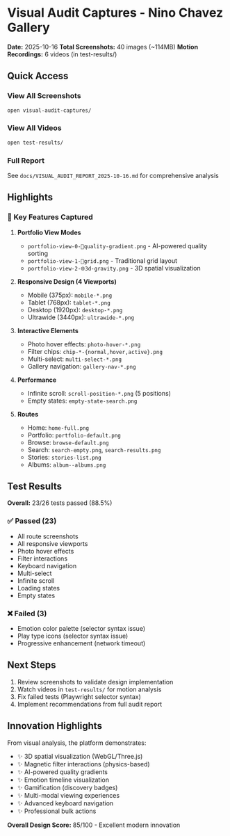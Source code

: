 # Visual Audit Captures - Nino Chavez Gallery

**Date:** 2025-10-16
**Total Screenshots:** 40 images (~114MB)
**Motion Recordings:** 6 videos (in test-results/)

## Quick Access

### View All Screenshots
```bash
open visual-audit-captures/
```

### View All Videos
```bash
open test-results/
```

### Full Report
See `docs/VISUAL_AUDIT_REPORT_2025-10-16.md` for comprehensive analysis

## Highlights

### 🎯 Key Features Captured

1. **Portfolio View Modes**
   - `portfolio-view-0-🎨quality-gradient.png` - AI-powered quality sorting
   - `portfolio-view-1-📐grid.png` - Traditional grid layout
   - `portfolio-view-2-🌐3d-gravity.png` - 3D spatial visualization

2. **Responsive Design (4 Viewports)**
   - Mobile (375px): `mobile-*.png`
   - Tablet (768px): `tablet-*.png`
   - Desktop (1920px): `desktop-*.png`
   - Ultrawide (3440px): `ultrawide-*.png`

3. **Interactive Elements**
   - Photo hover effects: `photo-hover-*.png`
   - Filter chips: `chip-*-{normal,hover,active}.png`
   - Multi-select: `multi-select-*.png`
   - Gallery navigation: `gallery-nav-*.png`

4. **Performance**
   - Infinite scroll: `scroll-position-*.png` (5 positions)
   - Empty states: `empty-state-search.png`

5. **Routes**
   - Home: `home-full.png`
   - Portfolio: `portfolio-default.png`
   - Browse: `browse-default.png`
   - Search: `search-empty.png`, `search-results.png`
   - Stories: `stories-list.png`
   - Albums: `album--albums.png`

## Test Results

**Overall:** 23/26 tests passed (88.5%)

### ✅ Passed (23)
- All route screenshots
- All responsive viewports
- Photo hover effects
- Filter interactions
- Keyboard navigation
- Multi-select
- Infinite scroll
- Loading states
- Empty states

### ❌ Failed (3)
- Emotion color palette (selector syntax issue)
- Play type icons (selector syntax issue)
- Progressive enhancement (network timeout)

## Next Steps

1. Review screenshots to validate design implementation
2. Watch videos in `test-results/` for motion analysis
3. Fix failed tests (Playwright selector syntax)
4. Implement recommendations from full audit report

## Innovation Highlights

From visual analysis, the platform demonstrates:
- ✨ 3D spatial visualization (WebGL/Three.js)
- ✨ Magnetic filter interactions (physics-based)
- ✨ AI-powered quality gradients
- ✨ Emotion timeline visualization
- ✨ Gamification (discovery badges)
- ✨ Multi-modal viewing experiences
- ✨ Advanced keyboard navigation
- ✨ Professional bulk actions

**Overall Design Score:** 85/100 - Excellent modern innovation
